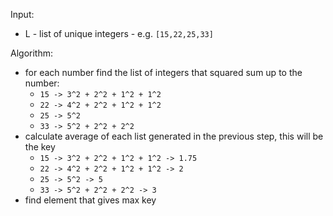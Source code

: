 Input:
- L - list of unique integers - e.g. `[15,22,25,33]`

Algorithm:
- for each number find the list of integers that squared sum up to the number:
    - `15 -> 3^2 + 2^2 + 1^2 + 1^2`
    - `22 -> 4^2 + 2^2 + 1^2 + 1^2`
    - `25 -> 5^2`
    - `33 -> 5^2 + 2^2 + 2^2`
- calculate average of each list generated in the previous step, this will be the key
    - `15 -> 3^2 + 2^2 + 1^2 + 1^2 -> 1.75`
    - `22 -> 4^2 + 2^2 + 1^2 + 1^2 -> 2`
    - `25 -> 5^2 -> 5`
    - `33 -> 5^2 + 2^2 + 2^2 -> 3`
- find element that gives max key

